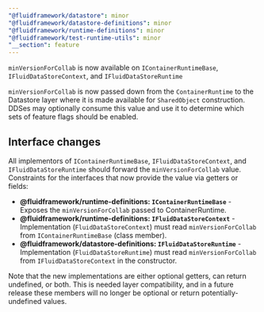 ```yaml
---
"@fluidframework/datastore": minor
"@fluidframework/datastore-definitions": minor
"@fluidframework/runtime-definitions": minor
"@fluidframework/test-runtime-utils": minor
"__section": feature
---
```

`minVersionForCollab` is now available on `IContainerRuntimeBase`, `IFluidDataStoreContext`, and `IFluidDataStoreRuntime`

`minVersionForCollab` is now passed down from the `ContainerRuntime` to the Datastore layer where it is made available for
`SharedObject` construction.
DDSes may optionally consume this value and use it to determine which sets of feature flags should be enabled.

## Interface changes

All implementors of `IContainerRuntimeBase`, `IFluidDataStoreContext`, and `IFluidDataStoreRuntime` should forward the `minVersionForCollab`
value. Constraints for the interfaces that now provide the value via getters or fields:

- **@fluidframework/runtime-definitions: `IContainerRuntimeBase`** - Exposes the `minVersionForCollab` passed to ContainerRuntime.
- **@fluidframework/runtime-definitions: `IFluidDataStoreContext`** - Implementation (`FluidDataStoreContext`) must read
`minVersionForCollab` from `IContainerRuntimeBase` (class member).
- **@fluidframework/datastore-definitions: `IFluidDataStoreRuntime`** - Implementation (`FluidDataStoreRuntime`) must read
`minVersionForCollab` from `IFluidDataStoreContext` in the constructor.

Note that the new implementations are either optional getters, can return undefined, or both.
This is needed layer compatibility, and in a future release these members will no longer be optional or return
potentially-undefined values.
